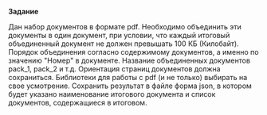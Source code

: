 **Задание**

Дан набор документов в формате pdf.
Необходимо объединить эти документы в один документ,
при условии, что каждый итоговый объединенный документ не должен превышать 100 КБ (Килобайт).
Порядок объединения согласно содержимому документов, а именно по значению "Номер" в документе.
Название объединенных документов pack_1, pack_2 и т.д.
Ориентация страниц документов должна сохраниться.
Библиотеки для работы с pdf (и не только) выбирать на свое усмотрение.
Сохранить результат в файле форма json, в котором будет указано наименование итогового документа и список документов, содержащиеся в итоговом.
